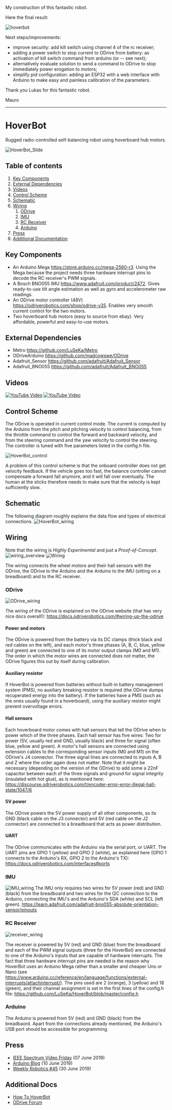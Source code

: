 My construction of this fantastic robot.

Here the final result:

![hoverbot](https://user-images.githubusercontent.com/8039989/86508497-d01b5e80-bde0-11ea-9f0f-e3edaf4cfc35.png)

Next steps/improvements:  

* improve security: add kill switch using channel 4 of the rc receiver;
* adding a power switch to stop current to ODrive from battery: as activation of kill switch command from arduino (or -- see next);
* alternatively evaluate solution to send a command to ODrive to stop immediately power erogation to motors;
* simplify pid configuration: adding an ESP32 with a web interface with Arduino to make easy and painless calibration of the parameters.

Thank you Lukas for this fantastic robot.

Mauro


***

# HoverBot
Rugged radio-controlled self-balancing robot using hoverboard hub motors.

![HoverBot_Slide](https://user-images.githubusercontent.com/8363989/58768238-5e972e00-8598-11e9-9f62-96d945c9039d.gif)

## Table of contents
1. [Key Components](#components)
2. [External Dependencies](#dependencies)
3. [Videos](#video)
4. [Control Scheme](#control)
5. [Schematic](#schematic)
6. [Wiring](#wiring)
    1. [ODrive](#odrive)
    2. [IMU](#imu)
    3. [RC Receiver](#receiver)
    4. [Arduino](#arduino)
7. [Press](#press)
8. [Additional Documentation](#additional)

## Key Components <a name="components"></a>
* An Arduino Mega https://store.arduino.cc/mega-2560-r3. Using the Mega because the project needs three hardware interrupt pins to decode the RC receiver's PWM signals.
* A Bosch BNO055 IMU https://www.adafruit.com/product/2472. Gives ready-to-use tilt angle estimation as well as gyro and accelerometer raw readings.
* An ODrive motor controller (48V) https://odriverobotics.com/shop/odrive-v35. Enables very smooth current control for the two motors.
* Two hoverboard hub motors (easy to source from ebay). Very affordable, powerful and easy-to-use motors.

## External Dependencies <a name="dependencies"></a>
* Metro https://github.com/LuSeKa/Metro
* ODriveArduino https://github.com/madcowswe/ODrive
* Adafruit_Sensor https://github.com/adafruit/Adafruit_Sensor
* Adafruit_BNO055 https://github.com/adafruit/Adafruit_BNO055


## Videos <a name="video"></a>
[![YouTube Video](https://img.youtube.com/vi/QNOgWHhilm4/0.jpg)](https://www.youtube.com/watch?v=QNOgWHhilm4)
[![YouTube Video](https://img.youtube.com/vi/jp_vRK7mbwY/0.jpg)](https://www.youtube.com/watch?v=jp_vRK7mbwY)



## Control Scheme <a name="control"></a>
The ODrive is operated in current control mode. The current is computed by the Arduino from the pitch and pitching velocity to control balancing, from the throttle command to control the forward and backward velocity, and from the steering command and the yaw velocity to control the steering. The controller is tuned with five parameters listed in the config.h file.

![HoverBot_control](https://user-images.githubusercontent.com/8363989/56305285-4aaa8080-6140-11e9-976f-1688bf279cee.png)

A problem of this control scheme is that the onboard controller does not get velocity feedback. If the vehicle goes too fast, the balance controller cannot compensate a forward fall anymore, and it will fall over eventually. The human at the sticks therefore needs to make sure that the velocity is kept sufficiently slow.

## Schematic <a name="schematic"></a>
The following diagram roughly explains the data flow and types of electrical connections.
![HoverBot_wiring](https://user-images.githubusercontent.com/8363989/56580510-f5a0bb80-65d2-11e9-9292-611b99229bdf.png)

## Wiring <a name="wiring"></a>

Note that the wiring is *Highly Experimental* and just a *Proof-of-Concept*.
![wiring_overview](https://user-images.githubusercontent.com/8363989/63175235-e6db8a00-c043-11e9-94f4-1455133f9a84.jpg)
![Wiring](https://user-images.githubusercontent.com/8363989/57575009-eaf37c80-7442-11e9-9ee3-52118415944d.png)

The wiring connects the wheel motors and their hall sensors with the ODrive, the ODrive to the Arduino and the Arduino to the IMU (sitting on a breadboard) and to the RC receiver.

### ODrive <a name="odrive"></a>
![ODrive_wiring](https://user-images.githubusercontent.com/8363989/63176564-72eeb100-c046-11e9-86bc-d82bbdcc2178.jpg)

The wiring of the ODrive is explained on the ODrive website (that has very nice docs overall!):
https://docs.odriverobotics.com/#wiring-up-the-odrive
#### Power and motors
The ODrive is powered from the battery via its DC clamps (thick black and red cables on the left), and each motor's three phases (A, B, C, blue, yellow and green) are connected to one of its motor output clamps (M0 and M1). The order in which the motor wires are connected does not matter, the ODrive figures this out by itself during calibration.
#### Auxiliary resistor
If HoverBot is powered from batteries without built-in battery management system (PMS), no auxiliary breaking resistor is required (the ODrive dumps recuperated energy into the battery). If the batteries have a PMS (such as the ones usually found in a hoverboard), using the auxiliary resistor might prevent overvoltage errors.
#### Hall sensors
Each hoverboard motor comes with hall sensors that tell the ODrive when to power which of the three phases. Each hall sensor has five wires: Two for power (5V, usually red and GND, usually black) and three for signal (often blue, yellow and green). A motor's hall sensors are connected using extension cables to the corresponding sensor inputs (M0 and M1) on the ODrive's J4 connector. The three signal lines are connected to inputs A, B and Z where the order again does not matter. Note that it might be necessary (depending on the version of the ODrive) to add some a 22nF capacitor between each of the three signals and ground for signal integrity (insulated with hot glue), as is mentioned here:
https://discourse.odriverobotics.com/t/encoder-error-error-illegal-hall-state/1047/6
#### 5V power
The ODrive powers the 5V power supply of all other components, so its GND (black cable on the J3 connector) and 5V (red cable on the J2 connector) are connected to a breadboard that acts as power distribution.
#### UART
The ODrive communicates with the Arduino via the serial port, or UART. The UART pins are GPIO 1 (yellow) and GPIO 2 (white), as explained here (GPIO 1 connects to the Arduino's RX, GPIO 2 to the Arduino's TX):
https://docs.odriverobotics.com/interfaces#ports

### IMU <a name="imu"></a>
![IMU_wiring](https://user-images.githubusercontent.com/8363989/63175451-55204c80-c044-11e9-8dce-5f3f22a49105.jpg)
The IMU only requires two wires for 5V power (red) and GND (black) from the breadboard and two wires for the I2C connection to the Arduino, connecting the IMU's and the Arduino's SDA (white) and SCL (left green). https://learn.adafruit.com/adafruit-bno055-absolute-orientation-sensor/pinouts

### RC Receiver <a name="receiver"></a>
![receiver_wiring](https://user-images.githubusercontent.com/8363989/63175588-9add1500-c044-11e9-9f2a-7891c3631831.jpg)

The receiver is powered by 5V (red) and GND (blue) from the breadboard and each of the PWM signal outputs (three for the HoverBot) are connected to one of the Arduino's inputs that are capable of hardware interrupts. The fact that three hardware interrupt pins are needed is the reason why HoverBot uses an Arduino Mega rather than a smaller and cheaper Uno or Nano (see https://www.arduino.cc/reference/en/language/functions/external-interrupts/attachinterrupt/). The pins used are 2 (orange), 3 (yellow) and 18 (green), and their channel assignment is set in the first lines of the config.h file: https://github.com/LuSeKa/HoverBot/blob/master/config.h

### Arduino <a name="arduino"></a>
The Arduino is powered from 5V (red) and GND (black) from the breadbaord. Apart from the connections already mentioned, the Arduino's USB port should be accessible for programming.

## Press <a name="press"></a>
* [IEEE Spectrum Video Friday](https://spectrum.ieee.org/automaton/robotics/robotics-hardware/video-friday-agility-robotics-humanoid-robot-digit-stroll-downtown) (07 June 2019)
* [Arduino Blog](https://blog.arduino.cc/2019/06/10/hoverboard-motors-turned-into-an-rc-skater/) (10 June 2019)
* [Weekly Robotics #45](https://weeklyrobotics.com/weekly-robotics-45) (30 June 2019)


## Additional Docs <a name="additional"></a>
* [How To HoverBot](https://docs.google.com/document/d/1BMKzhPN70OgQfNl87zCoNQgiD5hnJ96jCFjzUalukxU/edit?ts=5ce60720#)
* [ODrive Forum](https://discourse.odriverobotics.com/t/hoverbot-self-balancing-vehicle-with-hoverboard-wheels/2249)

